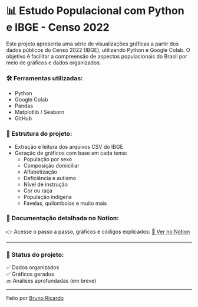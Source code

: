 # 📊 Estudo Populacional com Python e IBGE - Censo 2022

Este projeto apresenta uma série de visualizações gráficas a partir dos dados públicos do Censo 2022 (IBGE), utilizando Python e Google Colab. O objetivo é facilitar a compreensão de aspectos populacionais do Brasil por meio de gráficos e dados organizados.

### 🛠 Ferramentas utilizadas:
- Python
- Google Colab
- Pandas
- Matplotlib / Seaborn
- GitHub

### 📁 Estrutura do projeto:
- Extração e leitura dos arquivos CSV do IBGE
- Geração de gráficos com base em cada tema:
  - População por sexo
  - Composição domiciliar
  - Alfabetização
  - Deficiência e autismo
  - Nível de instrução
  - Cor ou raça
  - População indígena
  - Favelas, quilombolas e muito mais

### 📎 Documentação detalhada no Notion:
👉 Acesse o passo a passo, gráficos e códigos explicados:
[🔗 Ver no Notion](https://fragrant-alto-c70.notion.site/Estudo-Populacional-com-Python-e-IBGE-Censo-2022-1ff71e93287081b8bf6ed731090fec52)

---

### 📌 Status do projeto:
✅ Dados organizados  
✅ Gráficos gerados  
🔜 Análises aprofundadas (em breve)

---

Feito por [Bruno Ricardo](https://www.linkedin.com/in/bruno-ricardo-274a64128/)

